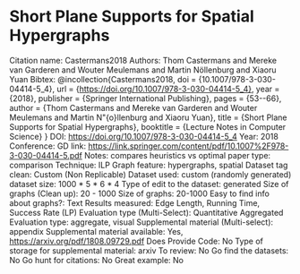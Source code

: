 # Short Plane Supports for Spatial Hypergraphs

Citation name: Castermans2018
Authors: Thom Castermans and Mereke van Garderen and Wouter Meulemans and Martin Nöllenburg and Xiaoru Yuan
Bibtex: @incollection{Castermans2018,
doi = {10.1007/978-3-030-04414-5_4},
url = {https://doi.org/10.1007/978-3-030-04414-5_4},
year = {2018},
publisher = {Springer International Publishing},
pages = {53--66},
author = {Thom Castermans and Mereke van Garderen and Wouter Meulemans and Martin N\"{o}llenburg and Xiaoru Yuan},
title = {Short Plane Supports for Spatial Hypergraphs},
booktitle = {Lecture Notes in Computer Science}
}
DOI: https://doi.org/10.1007/978-3-030-04414-5_4
Year: 2018
Conference: GD
link: https://link.springer.com/content/pdf/10.1007%2F978-3-030-04414-5.pdf
Notes: compares heuristics vs optimal
paper type: comparison
Technique: ILP
Graph feature: hypergraphs, spatial
Dataset tag clean: Custom (Non Replicable)
Dataset used: custom (randomly generated)
dataset size: 1000 * 5 * 6 * 4
Type of edit to the dataset: generated
Size of graphs (Clean up): 20 - 1000
Size of graphs: 20-1000
Easy to find info about graphs?: Text
Results measured: Edge Length, Running Time, Success Rate (LP)
Evaluation type (Multi-Select): Quantitative Aggregated
Evaluation type: aggregate, visual
Supplemental material (Multi-select): appendix
Supplemental material available: Yes, https://arxiv.org/pdf/1808.09729.pdf
Does Provide Code: No
Type of storage for supplemental material: arxiv
To review: No
Go find the datasets: No
Go hunt for citations: No
Great example: No